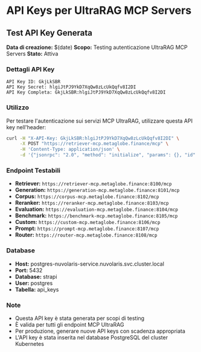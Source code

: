 # API Keys per UltraRAG MCP Servers

## Test API Key Generata

**Data di creazione:** $(date)
**Scopo:** Testing autenticazione UltraRAG MCP Servers
**Stato:** Attiva

### Dettagli API Key

```
API Key ID: GkjLkSBR
API Key Secret: hlgiJtPJ9YkD7XqQw8zLcUkQqfv8I2DI
API Key Completa: GkjLkSBR:hlgiJtPJ9YkD7XqQw8zLcUkQqfv8I2DI
```

### Utilizzo

Per testare l'autenticazione sui servizi MCP UltraRAG, utilizzare questa API key nell'header:

```bash
curl -H "X-API-Key: GkjLkSBR:hlgiJtPJ9YkD7XqQw8zLcUkQqfv8I2DI" \
     -X POST "https://retriever-mcp.metaglobe.finance/mcp" \
     -H 'Content-Type: application/json' \
     -d '{"jsonrpc": "2.0", "method": "initialize", "params": {}, "id": 1}'
```

### Endpoint Testabili

- **Retriever:** `https://retriever-mcp.metaglobe.finance:8100/mcp`
- **Generation:** `https://generation-mcp.metaglobe.finance:8101/mcp`
- **Corpus:** `https://corpus-mcp.metaglobe.finance:8102/mcp`
- **Reranker:** `https://reranker-mcp.metaglobe.finance:8103/mcp`
- **Evaluation:** `https://evaluation-mcp.metaglobe.finance:8104/mcp`
- **Benchmark:** `https://benchmark-mcp.metaglobe.finance:8105/mcp`
- **Custom:** `https://custom-mcp.metaglobe.finance:8106/mcp`
- **Prompt:** `https://prompt-mcp.metaglobe.finance:8107/mcp`
- **Router:** `https://router-mcp.metaglobe.finance:8108/mcp`

### Database

- **Host:** postgres-nuvolaris-service.nuvolaris.svc.cluster.local
- **Port:** 5432
- **Database:** strapi
- **User:** postgres
- **Tabella:** api_keys

### Note

- Questa API key è stata generata per scopi di testing
- È valida per tutti gli endpoint MCP UltraRAG
- Per produzione, generare nuove API keys con scadenza appropriata
- L'API key è stata inserita nel database PostgreSQL del cluster Kubernetes

